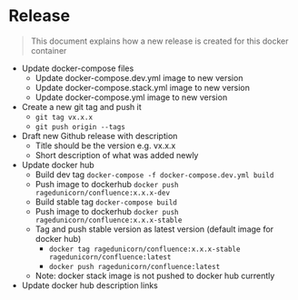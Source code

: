 # Release

> This document explains how a new release is created for this docker container

* Update docker-compose files
  * Update docker-compose.dev.yml image to new version
  * Update docker-compose.stack.yml image to new version
  * Update docker-compose.yml image to new version
* Create a new git tag and push it
  * `git tag vx.x.x`
  * `git push origin --tags`
* Draft new Github release with description
  * Title should be the version e.g. vx.x.x
  * Short description of what was added newly
* Update docker hub
  * Build dev tag `docker-compose -f docker-compose.dev.yml build`
  * Push image to dockerhub `docker push ragedunicorn/confluence:x.x.x-dev`
  * Build stable tag `docker-compose build`
  * Push image to dockerhub `docker push ragedunicorn/confluence:x.x.x-stable`
  * Tag and push stable version as latest version (default image for docker hub)
    * `docker tag ragedunicorn/confluence:x.x.x-stable ragedunicorn/confluence:latest`
    * `docker push ragedunicorn/confluence:latest`
  * Note: docker stack image is not pushed to docker hub currently
* Update docker hub description links
